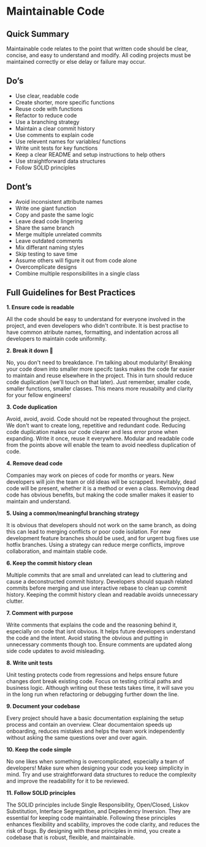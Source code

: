 # Maintainable Code

## Quick Summary

Maintainable code relates to the point that written code should be clear, concise, and easy to understand and modify. All coding projects must be maintained correctly or else delay or failure may occur.

## Do’s
- Use clear, readable code
- Create shorter, more specific functions
- Reuse code with functions
- Refactor to reduce code
- Use a branching strategy
- Maintain a clear commit history
- Use comments to explain code
- Use relevent names for variables/ functions
- Write unit tests for key functions
- Keep a clear README and setup instructions to help others
- Use straightforward data structures
- Follow SOLID principles


## Dont’s
- Avoid inconsistent attribute names
- Write one giant function
- Copy and paste the same logic
- Leave dead code lingering
- Share the same branch
- Merge multiple unrelated commits
- Leave outdated comments
- Mix differant naming styles
- Skip testing to save time
- Assume others will figure it out from code alone
- Overcomplicate designs
- Combine multiple responsibilites in a single class

## Full Guidelines for Best Practices

**1. Ensure code is readable**

All the code should be easy to understand for everyone involved in the project, and even developers who didn't contribute. It is best practise to have common atribute names, formatting, and indentation across all developers to maintain code uniformity.

**2. Break it down 🕺**

No, you don't need to breakdance. I'm talking about modularity! Breaking your code down into smaller more specifc tasks makes the code far easier to maintain and reuse elsewhere in the project. This in turn should reduce code duplication (we'll touch on that later). Just remember, smaller code, smaller functions, smaller classes. This means more reusabilty and clarity for your fellow engineers!

**3. Code duplication**

Avoid, avoid, avoid. Code should not be repeated throughout the project. We don't want to create long, repetitive and redundant code. Reducing code duplication makes our code clearer and less error prone when expanding. Write it once, reuse it everywhere. Modular and readable code from the points above will enable the team to avoid needless duplication of code.

**4. Remove dead code**

Companies may work on pieces of code for months or years. New developers will join the team or old ideas will be scrapped. Inevitably, dead code will be present, whether it is a method or even a class. Removing dead code has obvious benefits, but making the code smaller makes it easier to maintain and understand.

**5. Using a common/meaningful branching strategy**

It is obvious that developers should not work on the same branch, as doing this can lead to merging conflicts or poor code isolation. For new development feature branches should be used, and for urgent bug fixes use hotfix branches. Using a strategy can reduce merge conflicts, improve collaboration, and maintain stable code.

**6. Keep the commit history clean**

Multiple commits that are small and unrelated can lead to cluttering and cause a deconstructed commit history. Developers should squash related commits before merging and use interactive rebase to clean up commit history. Keeping the commit history clean and readable avoids unnecessary clutter.

**7. Comment with purpose**

Write comments that explains the code and the reasoning behind it, especially on code that isnt obvious. It helps future developers understand the code and the intent. Avoid stating the obvious and putting in unnecessary comments though too. Ensure comments are updated along side code updates to avoid misleading. 

**8. Write unit tests**

Unit testing protects code from regressions and helps ensure future changes dont break existing code. Focus on testing critical paths and business logic. Although writing out these tests takes time, it will save you in the long run when refactoring or debugging further down the line.

**9. Document your codebase**

Every project should have a basic documentation explaining the setup process and contain an overview. Clear documentaion speeds up onboarding, reduces mistakes and helps the team work independently without asking the same questions over and over again. 

**10. Keep the code simple**

No one likes when something is overcomplicated, especially a team of developers! Make sure when designing your code you keep simplicity in mind. Try and use straightforward data structures to reduce the complexity and improve the readability for it to be reviewed.

**11. Follow SOLID principles**

The SOLID principles include Single Responsibility, Open/Closed, Liskov Substitution, Interface Segregation, and Dependency Inversion. They are essential for keeping code maintainable. Following these principles enhances flexibility and scability, improves the code clarity, and reduces the risk of bugs. By designing with these principles in mind, you create a codebase that is robust, flexible, and maintainable.

